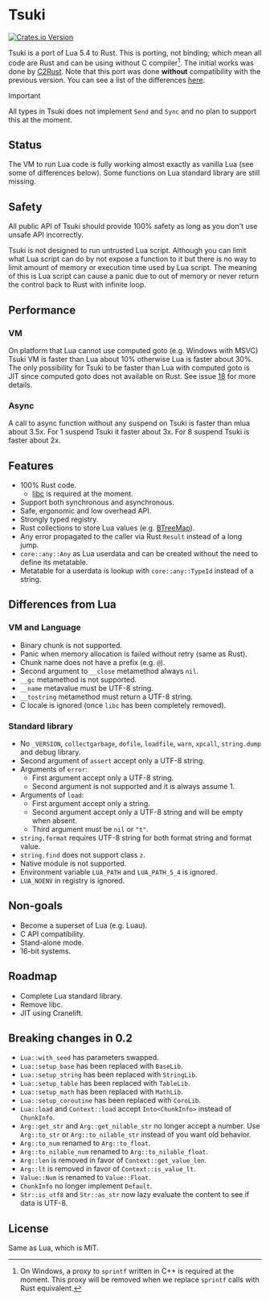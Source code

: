# Tsuki
[![Crates.io Version](https://img.shields.io/crates/v/tsuki)](https://crates.io/crates/tsuki)

Tsuki is a port of Lua 5.4 to Rust. This is porting, not binding; which mean all code are Rust and can be using without C compiler[^1]. The initial works was done by [C2Rust](https://github.com/immunant/c2rust). Note that this port was done **without** compatibility with the previous version. You can see a list of the differences [here](https://www.lua.org/manual/5.4/manual.html#8).

> [!IMPORTANT]
> All types in Tsuki does not implement `Send` and `Sync` and no plan to support this at the moment.

## Status

The VM to run Lua code is fully working almost exactly as vanilla Lua (see some of differences below). Some functions on Lua standard library are still missing.

## Safety

All public API of Tsuki should provide 100% safety as long as you don't use unsafe API incorrectly.

Tsuki is not designed to run untrusted Lua script. Although you can limit what Lua script can do by not expose a function to it but there is no way to limit amount of memory or execution time used by Lua script. The meaning of this is Lua script can cause a panic due to out of memory or never return the control back to Rust with infinite loop.

## Performance

### VM

On platform that Lua cannot use computed goto (e.g. Windows with MSVC) Tsuki VM is faster than Lua about 10% otherwise Lua is faster about 30%. The only possibility for Tsuki to be faster than Lua with computed goto is JIT since computed goto does not available on Rust. See issue [18](https://github.com/ultimaweapon/tsuki/issues/18) for more details.

### Async

A call to async function without any suspend on Tsuki is faster than mlua about 3.5x. For 1 suspend Tsuki it faster about 3x. For 8 suspend Tsuki is faster about 2x.

## Features

- 100% Rust code.
  - [libc](https://crates.io/crates/libc) is required at the moment.
- Support both synchronous and asynchronous.
- Safe, ergonomic and low overhead API.
- Strongly typed registry.
- Rust collections to store Lua values (e.g. [BTreeMap](https://doc.rust-lang.org/alloc/collections/btree_map/struct.BTreeMap.html)).
- Any error propagated to the caller via Rust `Result` instead of a long jump.
- `core::any::Any` as Lua userdata and can be created without the need to define its metatable.
- Metatable for a userdata is lookup with `core::any::TypeId` instead of a string.

## Differences from Lua

### VM and Language

- Binary chunk is not supported.
- Panic when memory allocation is failed without retry (same as Rust).
- Chunk name does not have a prefix (e.g. `@`).
- Second argument to `__close` metamethod always `nil`.
- `__gc` metamethod is not supported.
- `__name` metavalue must be UTF-8 string.
- `__tostring` metamethod must return a UTF-8 string.
- C locale is ignored (once `libc` has been completely removed).

### Standard library

- No `_VERSION`, `collectgarbage`, `dofile`, `loadfile`, `warn`, `xpcall`, `string.dump` and debug library.
- Second argument of `assert` accept only a UTF-8 string.
- Arguments of `error`:
  - First argument accept only a UTF-8 string.
  - Second argument is not supported and it is always assume 1.
- Arguments of `load`:
  - First argument accept only a string.
  - Second argument accept only a UTF-8 string and will be empty when absent.
  - Third argument must be `nil` or `"t"`.
- `string.format` requires UTF-8 string for both format string and format value.
- `string.find` does not support class `z`.
- Native module is not supported.
- Environment variable `LUA_PATH` and `LUA_PATH_5_4` is ignored.
- `LUA_NOENV` in registry is ignored.

## Non-goals

- Become a superset of Lua (e.g. Luau).
- C API compatibility.
- Stand-alone mode.
- 16-bit systems.

## Roadmap

- Complete Lua standard library.
- Remove libc.
- JIT using Cranelift.

## Breaking changes in 0.2

- `Lua::with_seed` has parameters swapped.
- `Lua::setup_base` has been replaced with `BaseLib`.
- `Lua::setup_string` has been replaced with `StringLib`.
- `Lua::setup_table` has been replaced with `TableLib`.
- `Lua::setup_math` has been replaced with `MathLib`.
- `Lua::setup_coroutine` has been replaced with `CoroLib`.
- `Lua::load` and `Context::load` accept `Into<ChunkInfo>` instead of `ChunkInfo`.
- `Arg::get_str` and `Arg::get_nilable_str` no longer accept a number. Use `Arg::to_str` or `Arg::to_nilable_str` instead of you want old behavior.
- `Arg::to_num` renamed to `Arg::to_float`.
- `Arg::to_nilable_num` renamed to `Arg::to_nilable_float`.
- `Arg::len` is removed in favor of `Context::get_value_len`.
- `Arg::lt` is removed in favor of `Context::is_value_lt`.
- `Value::Num` is renamed to `Value::Float`.
- `ChunkInfo` no longer implement `Default`.
- `Str::is_utf8` and `Str::as_str` now lazy evaluate the content to see if data is UTF-8.

## License

Same as Lua, which is MIT.

[^1]: On Windows, a proxy to `sprintf` written in C++ is required at the moment. This proxy will be removed when we replace `sprintf` calls with Rust equivalent.

